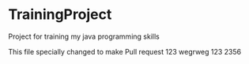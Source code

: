 # TrainingProject
Project for training my java programming skills

This file specially changed to make Pull request
123
wegrweg
123
2356
